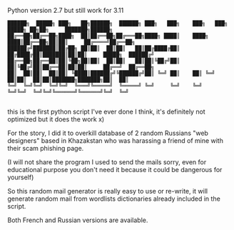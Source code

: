 Python version 2.7 but still work for 3.11
```
██████╗  █████╗ ███╗   ██╗██████╗  ██████╗ ███╗   ███╗    ███╗   ███╗ █████╗ ██╗██╗     ███████╗██████╗ 
██╔══██╗██╔══██╗████╗  ██║██╔══██╗██╔═══██╗████╗ ████║    ████╗ ████║██╔══██╗██║██║     ██╔════╝██╔══██╗
██████╔╝███████║██╔██╗ ██║██║  ██║██║   ██║██╔████╔██║    ██╔████╔██║███████║██║██║     █████╗  ██████╔╝
██╔══██╗██╔══██║██║╚██╗██║██║  ██║██║   ██║██║╚██╔╝██║    ██║╚██╔╝██║██╔══██║██║██║     ██╔══╝  ██╔══██╗
██║  ██║██║  ██║██║ ╚████║██████╔╝╚██████╔╝██║ ╚═╝ ██║    ██║ ╚═╝ ██║██║  ██║██║███████╗███████╗██║  ██║
╚═╝  ╚═╝╚═╝  ╚═╝╚═╝  ╚═══╝╚═════╝  ╚═════╝ ╚═╝     ╚═╝    ╚═╝     ╚═╝╚═╝  ╚═╝╚═╝╚══════╝╚══════╝╚═╝  ╚═╝
                                                                                                        
```

this is the first python script I've ever done I think, it's definitely not optimized but it does the work x)

For the story, I did it to overkill database of 2 random Russians "web designers" based in Khazakstan who was harassing a friend of mine with their scam phishing page.

(I will not share the program I used to send the mails sorry, even for educational purpose you don't need it because it could be dangerous for yourself)

So this random mail generator is really easy to use or re-write, it will generate random mail from wordlists dictionaries already included in the script.

Both French and Russian versions are available.
